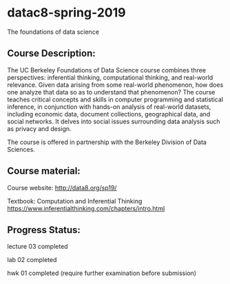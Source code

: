 # datac8-spring-2019
The foundations of data science 

## Course Description: 
The UC Berkeley Foundations of Data Science course combines three perspectives: inferential thinking, computational thinking, and real-world relevance. Given data arising from some real-world phenomenon, how does one analyze that data so as to understand that phenomenon? The course teaches critical concepts and skills in computer programming and statistical inference, in conjunction with hands-on analysis of real-world datasets, including economic data, document collections, geographical data, and social networks. It delves into social issues surrounding data analysis such as privacy and design.

The course is offered in partnership with the Berkeley Division of Data Sciences.

## Course material:
Course website: http://data8.org/sp19/

Textbook: Computation and Inferential Thinking https://www.inferentialthinking.com/chapters/intro.html


## Progress Status: 
lecture 03 completed 

lab 02 completed 

hwk 01 completed (require further examination before submission)

